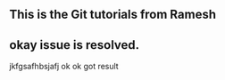 ## This is the Git tutorials from Ramesh 
## okay issue is resolved. 
jkfgsafhbsjafj
ok ok got
result